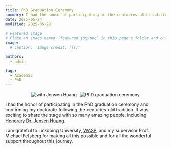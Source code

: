 ```yaml
---
title: PhD Graduation Ceremony
summary: I had the honor of participating in the centuries-old tradition along with some extraordinary honorary doctors including Jensen Huang.
date: 2025-05-24
modified: 2025-05-28

# Featured image
# Place an image named `featured.jpg/png` in this page's folder and customize its options here.
image:
  # caption: 'Image credit: []()'

authors:
  - admin

tags:
  - Academic
  - PhD
---
```

<div style="display: flex; justify-content: center; gap: 10px;">
<img src="ceremony1.jpg" alt="with Jensen Huang" style="width:auto; height:auto; max-width: 50%; max-height: 50%;" />
<img src="ceremony2.jpg" alt="PhD graduation ceremony" style="width:auto; height:auto; max-width: 50%; max-height: 50%;" />
</div>

I had the honor of participating in the PhD graduation ceremony and confirming my doctorate following the centuries-old tradition. It was exciting to share the stage with so many amazing people, including [Honorary Dr. Jensen Huang](https://liu.se/en/news-item/they-are-awarded-honorary-doctorates-2025).

I am grateful to Linköping University, [WASP](https://wasp-sweden.org/), and my supervisor Prof. Michael Felsberg for making all this possible and for all the wonderful support throughout this journey.